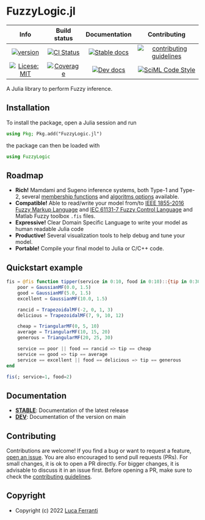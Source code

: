 # FuzzyLogic.jl

|**Info**|**Build status**|**Documentation**|**Contributing**|
|:------:|:--------------:|:---------------:|:--------------:|
|[![version](https://img.shields.io/github/v/release/lucaferranti/FuzzyLogic.jl)](https://github.com/lucaferranti/FuzzyLogic.jl/releases/latest)|[![CI Status](https://github.com/lucaferranti/FuzzyLogic.jl/actions/workflows/CI.yml/badge.svg?branch=main)](https://github.com/lucaferranti/FuzzyLogic.jl/actions/workflows/CI.yml?query=branch%3Amain)|[![Stable docs](https://img.shields.io/badge/docs-stable-blue.svg)](https://lucaferranti.github.io/FuzzyLogic.jl/stable/)|[![contributing guidelines](https://img.shields.io/badge/Contributor-Guide-important)](https://lucaferranti.github.io/FuzzyLogic.jl/dev/contributing)|
|[![Licese: MIT](https://img.shields.io/badge/license-MIT-yellow.svg)](https://github.com/lucaferranti/FuzzyLogic.jl/blob/main/LICENSE)|[![Coverage](https://codecov.io/gh/lucaferranti/FuzzyLogic.jl/branch/main/graph/badge.svg)](https://codecov.io/gh/lucaferranti/FuzzyLogic.jl)|[![Dev docs](https://img.shields.io/badge/docs-dev-blue.svg)](https://lucaferranti.github.io/FuzzyLogic.jl/dev/)|[![SciML Code Style](https://img.shields.io/static/v1?label=code%20style&message=SciML&color=9558b2&labelColor=389826)](https://github.com/SciML/SciMLStyle)|

A Julia library to perform Fuzzy inference.

## Installation

To install the package, open a Julia session and run

```julia
using Pkg; Pkg.add("FuzzyLogic.jl")
```

the package can then be loaded with

```julia
using FuzzyLogic
```

## Roadmap

- **Rich!** Mamdami and Sugeno inference systems, both Type-1 and Type-2, several [membership functions](https://lucaferranti.github.io/FuzzyLogic.jl/stable/api/memberships) and [algoritms options](https://lucaferranti.github.io/FuzzyLogic.jl/stable/api/fis) available.
- **Compatible!** Able to read/write your model from/to [IEEE 1855-2016 Fuzzy Markup Language](https://en.wikipedia.org/wiki/Fuzzy_markup_language) and [IEC 61131-7 Fuzzy Control Language](https://ffll.sourceforge.net/fcl.htm) and Matlab Fuzzy toolbox `.fis` files.
- **Expressive!** Clear Domain Specific Language to write your model as human readable Julia code
- **Productive!** Several visualization tools to help debug and tune your model.
- **Portable!** Compile your final model to Julia or C/C++ code.

## Quickstart example

```julia
fis = @fis function tipper(service in 0:10, food in 0:10)::{tip in 0:30}
    poor = GaussianMF(0.0, 1.5)
    good = GaussianMF(5.0, 1.5)
    excellent = GaussianMF(10.0, 1.5)

    rancid = TrapezoidalMF(-2, 0, 1, 3)
    delicious = TrapezoidalMF(7, 9, 10, 12)

    cheap = TriangularMF(0, 5, 10)
    average = TriangularMF(10, 15, 20)
    generous = TriangularMF(20, 25, 30)

    service == poor || food == rancid => tip == cheap
    service == good => tip == average
    service == excellent || food == delicious => tip == generous
end

fis(; service=1, food=2)
```

## Documentation

- [**STABLE**](https://lucaferranti.github.io/FuzzyLogic.jl/stable/): Documentation of the latest release
- [**DEV**](https://lucaferranti.github.io/FuzzyLogic.jl/dev/): Documentation of the version on main

## Contributing

Contributions are welcome! If you find a bug or want to request a feature, [open an issue](https://github.com/lucaferranti/FuzzyLogic.jl/issues). You are also encouraged to send pull requests (PRs). For small changes, it is ok to open a PR directly. For bigger changes, it is advisable to discuss it in an issue first. Before opening a PR, make sure to check the [contributing guidelines](https://lucaferranti.github.io/FuzzyLogic.jl/dev/contributing).

## Copyright

- Copyright (c) 2022 [Luca Ferranti](https://github.com/lucaferranti)